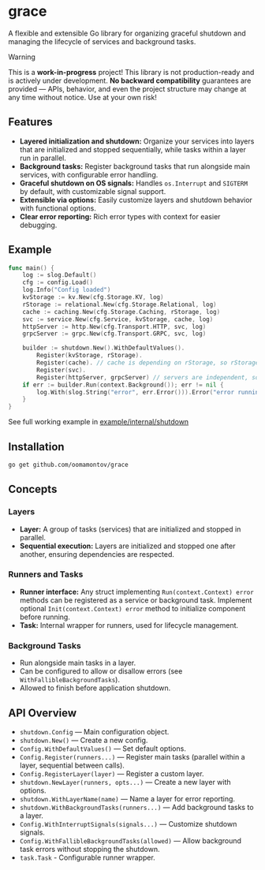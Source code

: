 # grace

A flexible and extensible Go library for organizing graceful
shutdown and managing the lifecycle of services and background tasks.

> [!WARNING]
> This is a **work-in-progress** project!
This library is not production-ready and is actively under development.
**No backward compatibility** guarantees are provided — APIs, behavior, and even the project
structure may change at any time without notice.
Use at your own risk!

## Features

- **Layered initialization and shutdown:**
Organize your services into layers that are initialized and stopped
sequentially, while tasks within a layer run in parallel.
- **Background tasks:** Register background tasks that run
alongside main services, with configurable error handling.
- **Graceful shutdown on OS signals:** Handles `os.Interrupt`
and `SIGTERM` by default, with customizable signal support.
- **Extensible via options:** Easily customize layers
and shutdown behavior with functional options.
- **Clear error reporting:** Rich error types with context
for easier debugging.

## Example

```go
func main() {
	log := slog.Default()
	cfg := config.Load()
	log.Info("Config loaded")
	kvStorage := kv.New(cfg.Storage.KV, log)
	rStorage := relational.New(cfg.Storage.Relational, log)
	cache := caching.New(cfg.Storage.Caching, rStorage, log)
	svc := service.New(cfg.Service, kvStorage, cache, log)
	httpServer := http.New(cfg.Transport.HTTP, svc, log)
	grpcServer := grpc.New(cfg.Transport.GRPC, svc, log)

	builder := shutdown.New().WithDefaultValues().
		Register(kvStorage, rStorage).
		Register(cache). // cache is depending on rStorage, so rStorage should be initialized beforehand
		Register(svc).
		Register(httpServer, grpcServer) // servers are independent, so they could be initialized and stopped concurrently
	if err := builder.Run(context.Background()); err != nil {
		log.With(slog.String("error", err.Error())).Error("error running application")
	}
}
```
See full working example in
[example/internal/shutdown](example/internal/shutdown)

## Installation

```sh
go get github.com/oomamontov/grace
```

## Concepts

### Layers

- **Layer:** A group of tasks (services) that are initialized and
stopped in parallel.
- **Sequential execution:** Layers are initialized and stopped one
after another, ensuring dependencies are respected.

### Runners and Tasks

- **Runner interface:** Any struct implementing `Run(context.Context) error`
methods can be registered as a service or background task. Implement
optional `Init(context.Context) error` method to initialize component
before running.
- **Task:** Internal wrapper for runners, used for lifecycle management.

### Background Tasks

- Run alongside main tasks in a layer.
- Can be configured to allow or disallow errors (see 
`WithFallibleBackgroundTasks`).
- Allowed to finish before application shutdown.

## API Overview
- `shutdown.Config` — Main configuration object.
- `shutdown.New()` — Create a new config.
- `Config.WithDefaultValues()` — Set default options.
- `Config.Register(runners...)` — Register main tasks
(parallel within a layer, sequential between calls).
- `Config.RegisterLayer(layer)` — Register a custom layer.
- `shutdown.NewLayer(runners, opts...)` — Create a new
layer with options.
- `shutdown.WithLayerName(name)` — Name a layer for error reporting.
- `shutdown.WithBackgroundTasks(runners...)` — Add background tasks
to a layer.
- `Config.WithInterruptSignals(signals...)` — Customize shutdown signals.
- `Config.WithFallibleBackgroundTasks(allowed)` — Allow background task
errors without stopping the shutdown.
- `task.Task` - Configurable runner wrapper.
